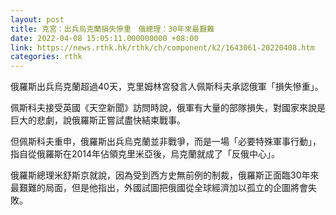 ```yaml
---
layout: post
title: 克宮：出兵烏克蘭損失慘重　俄總理：30年來最艱難
date: 2022-04-08 15:05:11.000000000 +08:00
link: https://news.rthk.hk/rthk/ch/component/k2/1643061-20220408.htm
categories: rthk
---
```


俄羅斯出兵烏克蘭超過40天，克里姆林宮發言人佩斯科夫承認俄軍「損失慘重」。

佩斯科夫接受英國《天空新聞》訪問時說，俄軍有大量的部隊損失，對國家來說是巨大的悲劇，說俄羅斯正嘗試盡快結束戰事。

但佩斯科夫重申，俄羅斯出兵烏克蘭並非戰爭，而是一場「必要特殊軍事行動」，指自從俄羅斯在2014年佔領克里米亞後，烏克蘭就成了「反俄中心」。

俄羅斯總理米舒斯京就說，因為受到西方史無前例的制裁，俄羅斯正面臨30年來最艱難的局面，但是他指出，外國試圖把俄國從全球經濟加以孤立的企圖將會失敗。
